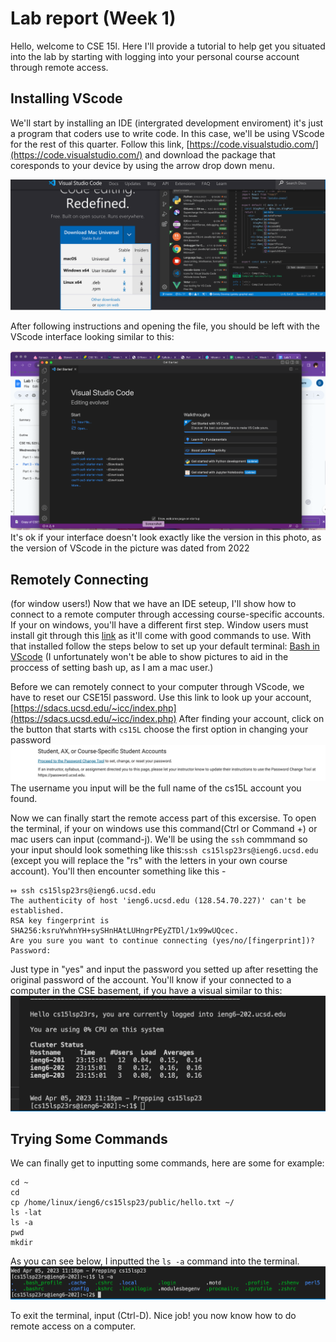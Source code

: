 # Lab report (Week 1)

Hello, welcome to CSE 15l. Here I'll provide a tutorial to help get you situated into the lab by starting with logging into your personal course account through remote access.

## Installing VScode
We'll start by installing an IDE (intergrated development enviroment) it's just a program that coders use to write code. In this case, we'll be using VScode for the rest of this quarter. Follow this link, [https://code.visualstudio.com/](https://code.visualstudio.com/) and download the package that coresponds to your device by using the arrow drop down menu.

![Image](Image1.png)

After following instructions and opening the file, you should be left with the VScode interface looking similar to this:

![Image](image8.png)
It's ok if your interface doesn't look exactly like the version in this photo, as the version of VScode in the picture was dated from 2022

## Remotely Connecting 
(for window users!)
Now that we have an IDE seteup, I'll show how to connect to a remote computer through accessing course-specific accounts. If your on windows, you'll have a different first step. Window users must install git through this [link](https://gitforwindows.org/) as it'll come with good commands to use. With that installed follow the steps below to set up your default terminal: [Bash in VScode](https://stackoverflow.com/questions/42606837/how-do-i-use-bash-on-windows-from-the-visual-studio-code-integrated-terminal/50527994#50527994) (I unfortunately won't be able to show pictures to aid in the proccess of setting bash up, as I am a mac user.) 

Before we can remotely connect to your computer through VScode, we have to reset our CSE15l password. Use this link to look up your account, [https://sdacs.ucsd.edu/~icc/index.php](https://sdacs.ucsd.edu/~icc/index.php) After finding your account, click on the button that starts with `cs15L`
choose the first option in changing your password
![Image](image4.png)
The username you input will be the full name of the cs15L account you found.

Now we can finally start the remote access part of this excersise. To open the terminal, if your on windows use this command(Ctrl or Command +) or mac users can input (command-j). We'll be using the `ssh` commmand so your input should look something like this:`ssh cs15lsp23rs@ieng6.ucsd.edu` (except you will replace the "rs" with the letters in your own course account). You'll then encounter something like this - 
```
⤇ ssh cs15lsp23rs@ieng6.ucsd.edu
The authenticity of host 'ieng6.ucsd.edu (128.54.70.227)' can't be established.
RSA key fingerprint is SHA256:ksruYwhnYH+sySHnHAtLUHngrPEyZTDl/1x99wUQcec.
Are you sure you want to continue connecting (yes/no/[fingerprint])?
Password: 
``` 

Just type in "yes" and input the password you setted up after resetting the original password of the account. You'll know if your connected to a computer in the CSE basement, if you have a visual similar to this:
![Image](image3.png)

## Trying Some Commands
We can finally get to inputting some commands, here are some for example:
```
cd ~
cd
cp /home/linux/ieng6/cs15lsp23/public/hello.txt ~/
ls -lat
ls -a
pwd
mkdir
```
As you can see below, I inputted the `ls -a` command into the terminal.
![Image](image2.png)

To exit the terminal, input (Ctrl-D).
Nice job! you now know how to do remote access on a computer.
